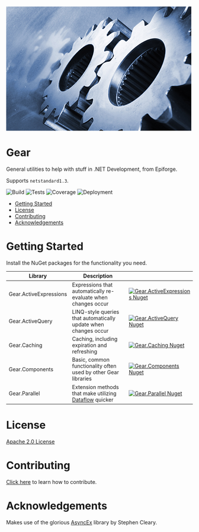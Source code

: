 ![Gear Logo](Gear.jpg) 

<h1>Gear</h1>

General utilities to help with stuff in .NET Development, from Epiforge.

Supports `netstandard1.3`.

![Build](https://img.shields.io/azure-devops/build/epiforge/gear/1.svg?logo=microsoft&logoColor=white)
![Tests](https://img.shields.io/azure-devops/tests/epiforge/gear/1.svg?logo=microsoft&logoColor=white)
![Coverage](https://img.shields.io/azure-devops/coverage/epiforge/gear/1.svg?logo=microsoft&logoColor=white)
![Deployment](https://img.shields.io/azure-devops/release/epiforge/086f3e4c-7edb-4f34-bf9d-72c3556362bc/2/2.svg?logo=microsoft&logoColor=white)

- [Getting Started](#getting-started)
- [License](#license)
- [Contributing](#contributing)
- [Acknowledgements](#acknowledgements)

# Getting Started

Install the NuGet packages for the functionality you need.

| Library  | Description | &nbsp;
| - | - | -
| Gear.ActiveExpressions | Expressions that automatically re-evaluate when changes occur | [![Gear.ActiveExpressions Nuget](https://img.shields.io/nuget/v/Gear.ActiveExpressions.svg)](https://www.nuget.org/packages/Gear.ActiveExpressions)
| Gear.ActiveQuery | LINQ-style queries that automatically update when changes occur | [![Gear.ActiveQuery Nuget](https://img.shields.io/nuget/v/Gear.ActiveQuery.svg)](https://www.nuget.org/packages/Gear.ActiveQuery)
| Gear.Caching | Caching, including expiration and refreshing | [![Gear.Caching Nuget](https://img.shields.io/nuget/v/Gear.Caching.svg)](https://www.nuget.org/packages/Gear.Caching)
| Gear.Components | Basic, common functionality often used by other Gear libraries | [![Gear.Components Nuget](https://img.shields.io/nuget/v/Gear.Components.svg)](https://www.nuget.org/packages/Gear.Components)
| Gear.Parallel | Extension methods that make utilizing [Dataflow](https://www.nuget.org/packages/System.Threading.Tasks.Dataflow/) quicker | [![Gear.Parallel Nuget](https://img.shields.io/nuget/v/Gear.Parallel.svg)](https://www.nuget.org/packages/Gear.Parallel)

# License

[Apache 2.0 License](LICENSE)

# Contributing

[Click here](CONTRIBUTING.md) to learn how to contribute.

# Acknowledgements

Makes use of the glorious [AsyncEx](https://github.com/StephenCleary/AsyncEx) library by Stephen Cleary.

